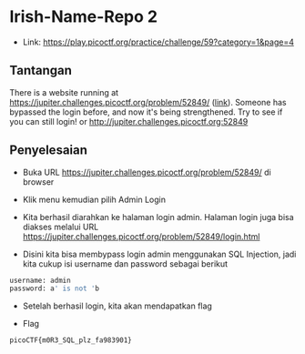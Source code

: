 # Irish-Name-Repo 2
- Link: https://play.picoctf.org/practice/challenge/59?category=1&page=4

## Tantangan
There is a website running at https://jupiter.challenges.picoctf.org/problem/52849/ ([link](https://jupiter.challenges.picoctf.org/problem/52849/)). Someone has bypassed the login before, and now it's being strengthened. Try to see if you can still login! or http://jupiter.challenges.picoctf.org:52849

## Penyelesaian
- Buka URL https://jupiter.challenges.picoctf.org/problem/52849/ di browser

- Klik menu kemudian pilih Admin Login

- Kita berhasil diarahkan ke halaman login admin. Halaman login juga bisa diakses melalui URL https://jupiter.challenges.picoctf.org/problem/52849/login.html

- Disini kita bisa membypass login admin menggunakan SQL Injection, jadi kita cukup isi username dan password sebagai berikut
```sh
username: admin
password: a' is not 'b
```

- Setelah berhasil login, kita akan mendapatkan flag


- Flag
```sh
picoCTF{m0R3_SQL_plz_fa983901}
```
